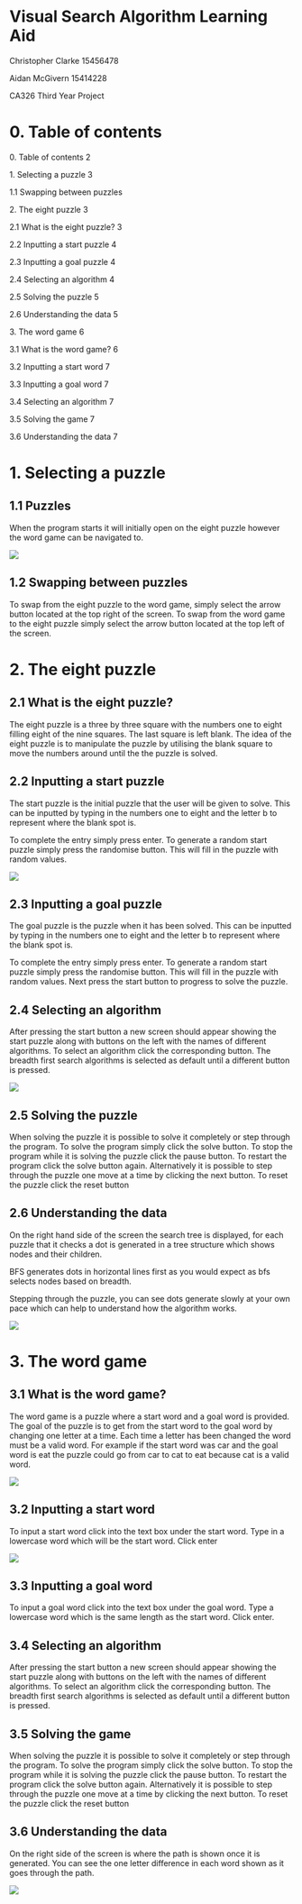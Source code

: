 # Visual Search Algorithm Learning Aid

  

Christopher Clarke 15456478

Aidan McGivern 15414228

CA326 Third Year Project

  
  
  
  
  
  
  
  
  
  
  
  
  

# 0\. Table of contents

  


0\. Table of contents  2

1\. Selecting a puzzle  3

1.1 Swapping between puzzles  

2\. The eight puzzle  3

2.1 What is the eight puzzle?  3

2.2 Inputting a start puzzle  4

2.3 Inputting a goal puzzle  4

2.4 Selecting an algorithm  4

2.5 Solving the puzzle  5

2.6 Understanding the data  5

3\. The word game  6

3.1 What is the word game?  6

3.2 Inputting a start word  7

3.3 Inputting a goal word  7

3.4 Selecting an algorithm  7

3.5 Solving the game  7

3.6 Understanding the data  7

  
  
  
  
  
  
  

# 1\. Selecting a puzzle

## 1.1 Puzzles

When the program starts it will initially open on the eight puzzle however the word game can be navigated to.

  

![](https://lh4.googleusercontent.com/5f2G8Mv08OM9S_cTj-0V7KNeF8iD8eVNWRvQy_r0s3z_r6mBxA4nyEfGif3dkkHq4PcKriSW9gu9UtBUdQpJlPtACd596HBm8Zgsd6ihk6GEB_5lSZH-XqYG-7wSDTSH-cQosMJ3)

## 1.2 Swapping between puzzles

To swap from the eight puzzle to the word game, simply select the arrow button located at the top right of the screen. To swap from the word game to the eight puzzle simply select the arrow button located at the top left of the screen.

# 2\. The eight puzzle

## 2.1 What is the eight puzzle?

The eight puzzle is a three by three square with the numbers one to eight filling eight of the nine squares. The last square is left blank. The idea of the eight puzzle is to manipulate the puzzle by utilising the blank square to move the numbers around until the the puzzle is solved.

## 2.2 Inputting a start puzzle

The start puzzle is the initial puzzle that the user will be given to solve. This can be inputted by typing in the numbers one to eight and the letter b to represent where the blank spot is.

To complete the entry simply press enter. To generate a random start puzzle simply press the randomise button. This will fill in the puzzle with random values.

  

![](https://lh6.googleusercontent.com/nkZmwWKUnx_mXCTwZ_Z_fBA7dnADW6mfh0E4Roocm0-8HEwqhf5bp4K0_1bIxuQWlo4CvL8HWTz77UxhZlDjDmjhUTY4KmMMNcJrTDHTiFfXqQf-64vIPmDm5loEwdOKdGElaokH)

## 2.3 Inputting a goal puzzle

The goal puzzle is the puzzle when it has been solved. This can be inputted by typing in the numbers one to eight and the letter b to represent where the blank spot is.

To complete the entry simply press enter. To generate a random start puzzle simply press the randomise button. This will fill in the puzzle with random values. Next press the start button to progress to solve the puzzle.

## 2.4 Selecting an algorithm

After pressing the start button a new screen should appear showing the start puzzle along with buttons on the left with the names of different algorithms. To select an algorithm click the corresponding button. The breadth first search algorithms is selected as default until a different button is pressed.

![](https://lh3.googleusercontent.com/VvOSlWaHRqdcvqjBiBSpvw3iGyNZuGO0vKAaW8faIEZ8RoePwvJCBUE64LV4ct8xXi8Ctc3TtIkMAMBxtjN2bkNXRL_l1SY18fNLw1cvzqOYxIgEoB3w6IRyRvAzLsR2xlQMQvEE)

## 2.5 Solving the puzzle

When solving the puzzle it is possible to solve it completely or step through the program. To solve the program simply click the solve button. To stop the program while it is solving the puzzle click the pause button. To restart the program click the solve button again. Alternatively it is possible to step through the puzzle one move at a time by clicking the next button. To reset the puzzle click the reset button

## 2.6 Understanding the data

On the right hand side of the screen the search tree is displayed, for each puzzle that it checks a dot is generated in a tree structure which shows nodes and their children.

BFS generates dots in horizontal lines first as you would expect as bfs selects nodes based on breadth.

  

Stepping through the puzzle, you can see dots generate slowly at your own pace which can help to understand how the algorithm works.

  

![](https://lh5.googleusercontent.com/NbE7qyFypCoPcBdRqckbhpz_uVQJEXbdVhkJRZCvlOIChXev004pPl9JhKVoFuz-efosjKJ73Ww43vUPXCbt0MjVVgwKMdGthW1PW2dVkp2WDvxr7WE9Jp3zcGgMFY8FPhukBgHZ)

# 3\. The word game

## 3.1 What is the word game?

The word game is a puzzle where a start word and a goal word is provided. The goal of the puzzle is to get from the start word to the goal word by changing one letter at a time. Each time a letter has been changed the word must be a valid word. For example if the start word was car and the goal word is eat the puzzle could go from car to cat to eat because cat is a valid word.

![](https://lh3.googleusercontent.com/G4nTnx76HivdkTnDx7UyHj26FQncTIUjTT3OifrpCfWtjTXIxfF-agRBJyPbTkjaSey0GV2fVKBgLnzQlJpcJnl59PpQsrDMSqu6IMidkw_TQZgFXwOUSeUwRW7JhKPQhmgeEWPI)

## 3.2 Inputting a start word

To input a start word click into the text box under the start word. Type in a lowercase word which will be the start word. Click enter

  

![](https://lh4.googleusercontent.com/Fw7mENXVQn5z5r4tG1f1nfCeIYi-x8h1ZU1O4C07UaQWlcCAoBQdYolSZtSGscpi81qxQ4hxi-75GVnN5_lXGUS_qKjImwZlB9NPFlS7go1aHaIVk42bUYonEgjUYOZevL9u1b0Z)

## 3.3 Inputting a goal word

To input a goal word click into the text box under the goal word. Type a lowercase word which is the same length as the start word. Click enter.

## 3.4 Selecting an algorithm

After pressing the start button a new screen should appear showing the start puzzle along with buttons on the left with the names of different algorithms. To select an algorithm click the corresponding button. The breadth first search algorithms is selected as default until a different button is pressed.

## 3.5 Solving the game

When solving the puzzle it is possible to solve it completely or step through the program. To solve the program simply click the solve button. To stop the program while it is solving the puzzle click the pause button. To restart the program click the solve button again. Alternatively it is possible to step through the puzzle one move at a time by clicking the next button. To reset the puzzle click the reset button

## 3.6 Understanding the data

On the right side of the screen is where the path is shown once it is generated. You can see the one letter difference in each word shown as it goes through the path.

  

![](https://lh3.googleusercontent.com/xzL2ZK_gudgXarR3Fr31Ubb-sXt4H5RqAFjRDrgDe9DJOl1NWuY7r7XNP2Ug6IRs6ihueSx_lXn8gQ8ysITy3V5AKPUmIcWYvmziaq0nqTTukxZhhf-OwWb2esJF6rnlgehfr6ld)